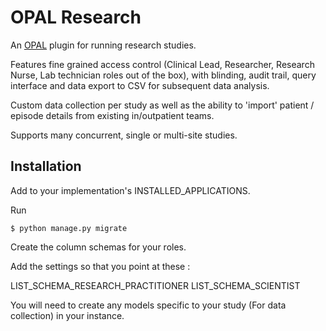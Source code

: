 # OPAL Research

An [OPAL](http://opal.openhealthcare.org.uk) plugin for running research studies.

Features fine grained access control (Clinical Lead, Researcher, Research Nurse, Lab technician roles 
out of the box), with blinding, audit trail, query interface and
data export to CSV for subsequent data analysis.

Custom data collection per study as well as the ability to 'import' patient / episode details from
existing in/outpatient teams.

Supports many concurrent, single or multi-site studies.


## Installation

Add to your implementation's INSTALLED_APPLICATIONS.

Run

    $ python manage.py migrate

Create the column schemas for your roles.

Add the settings so that you point at these :

LIST_SCHEMA_RESEARCH_PRACTITIONER
LIST_SCHEMA_SCIENTIST

You will need to create any models specific to your study (For data collection) in your instance.
